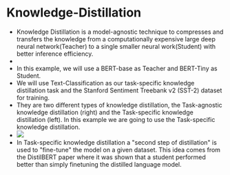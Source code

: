 # Knowledge-Distillation
* Knowledge Distillation is a model-agnostic technique to compresses and transfers the knowledge from a computationally expensive large deep neural network(Teacher) to a single smaller neural work(Student) with better inference efficiency.
* ![]()
* In this example, we will use a BERT-base as Teacher and BERT-Tiny as Student.
* We will use Text-Classification as our task-specific knowledge distillation task and the Stanford Sentiment Treebank v2 (SST-2) dataset for training.
* They are two different types of knowledge distillation, the Task-agnostic knowledge distillation (right) and the Task-specific knowledge distillation (left). In this example we are going to use the Task-specific knowledge distillation.
* ![](community-score.png)
* In Task-specific knowledge distillation a "second step of distillation" is used to "fine-tune" the model on a given dataset. This idea comes from the DistilBERT paper where it was shown that a student performed better than simply finetuning the distilled language model.

